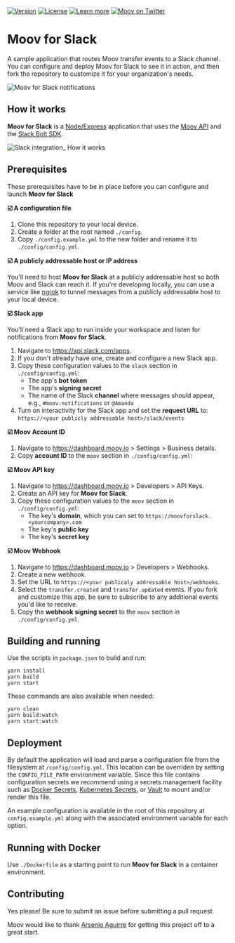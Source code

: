 <div>
  <a href="https://github.com/moovfinancial/slack-integration/blob/main/CHANGELOG.md">
    <img alt="Version" src="https://img.shields.io/github/package-json/v/moovfinancial/slack-integration?style=flat"></a>
  <a href="https://github.com/moovfinancial/slack-integration/blob/main/LICENSE">
    <img alt="License" src="https://img.shields.io/github/license/moovfinancial/slack-integration?style=flat"></a>
  <a href="https://docs.moov.io">
    <img alt="Learn more" src="https://img.shields.io/badge/learn-docs.moov.io-success?style=flat"></a>
  <a href="https://twitter.com/moov">
    <img alt="Moov on Twitter" src="https://img.shields.io/badge/follow-twitter/moov-1da1f2?style=flat"></a>
</div>

# Moov for Slack

A sample application that routes Moov transfer events to a Slack channel. You can configure and deploy Moov for Slack to see it in action, and then fork the repository to customize it for your organization's needs.

![Moov for Slack notifications](https://user-images.githubusercontent.com/574793/135163070-fdd5ad49-7a85-4a7e-8f9d-8dc8ee263702.png)

## How it works

**Moov for Slack** is a [Node/Express](https://expressjs.com/) application that uses the [Moov API](https://docs.moov.io) and the [Slack Bolt SDK](https://api.slack.com/tools/bolt).

![Slack integration_ How it works](https://user-images.githubusercontent.com/574793/135174864-8f28e8ef-e2a2-41dc-a4ce-8b08314ce98a.png)

## Prerequisites

These prerequisites have to be in place before you can configure and launch **Moov for Slack**

**:ballot_box_with_check:  A configuration file**

1. Clone this repository to your local device.
2. Create a folder at the root named `./config`.
3. Copy `./config.example.yml` to the new folder and rename it to `./config/config.yml`.

**:ballot_box_with_check:  A publicly addressable host or IP address**

You'll need to host **Moov for Slack** at a publicly addressable host so both Moov and Slack can reach it. If you're developing locally, you can use a service like [ngrok](https://ngrok.com/) to tunnel messages from a publicly addressable host to your local device.

**:ballot_box_with_check:  Slack app**

You'll need a Slack app to run inside your workspace and listen for notifications from **Moov for Slack**.

1. Navigate to https://api.slack.com/apps.
2. If you don't already have one, create and configure a new Slack app.
3. Copy these configuration values to the `slack` section in  `./config/config.yml`:
   * The app's **bot token**
   * The app's **signing secret**
   * The name of the Slack **channel** where messages should appear, e.g., `#moov-notifications` or `@Amanda`
4. Turn on interactivity for the Slack app and set the **request URL** to:  
   `https://<your publicly addressable host>/slack/events`

**:ballot_box_with_check: Moov Account ID**

1. Navigate to https://dashboard.moov.io > Settings > Business details.
2. Copy **account ID** to the `moov` section in `./config/config.yml`:

**:ballot_box_with_check: Moov API key**

1. Navigate to https://dashboard.moov.io > Developers > API Keys.
2. Create an API key for **Moov for Slack**.
3. Copy these configuration values to the `moov` section in `./config/config.yml`:
   * The key's **domain**, which you can set to `https://moovforslack.<yourcompany>.com`
   * The key's **public key**
   * The key's **secret key**

**:ballot_box_with_check: Moov Webhook**

1. Navigate to https://dashboard.moov.io > Developers > Webhooks.
2. Create a new webhook.
3. Set the URL to `https://<your publicaly addressable host>/webhooks`.
4. Select the `transfer.created` and `transfer.updated` events. If you fork and customize this app, be sure to subscribe to any additional events you'd like to receive.
5. Copy the **webhook signing secret** to the `moov` section in `./config/config.yml`.

## Building and running

Use the scripts in `package.json` to build and run:

```shell
yarn install
yarn build
yarn start
```

These commands are also available when needed:

```shell
yarn clean
yarn build:watch
yarn start:watch
```

## Deployment

By default the application will load and parse a configuration file from the filesystem at `/config/config.yml`. This location can be overriden by setting the `CONFIG_FILE_PATH` environment variable. Since this file contains configuration secrets we recommend using a secrets management facility such as [Docker Secrets](https://docs.docker.com/engine/swarm/secrets/), [Kubernetes Secrets](https://kubernetes.io/docs/concepts/configuration/secret/), or [Vault](https://www.vaultproject.io/docs/platform/k8s/injector) to mount and/or render this file.

An example configuration is available in the root of this repository at `config.example.yml` along with the associated environment variable for each option.

## Running with Docker

Use `./Dockerfile` as a starting point to run **Moov for Slack** in a container environment.

## Contributing

Yes please! Be sure to submit an issue before submitting a pull request.

Moov would like to thank [Arsenio Aguirre](https://github.com/aaaguirrep) for getting this project off to a great start.

